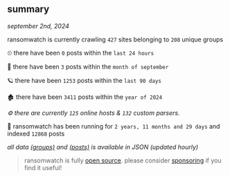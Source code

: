 
## summary
_september 2nd, 2024_

ransomwatch is currently crawling `427` sites belonging to `208` unique groups

⏲ there have been `0` posts within the `last 24 hours`

🦈 there have been `3` posts within the `month of september`

🪐 there have been `1253` posts within the `last 90 days`

🏚 there have been `3411` posts within the `year of 2024`

_⚙️ there are currently `125` online hosts & `132` custom parsers._

🦕 ransomwatch has been running for `2 years, 11 months and 29 days` and indexed `12868` posts

_all data  [(groups)](http://ransomwhat.telemetry.ltd/groups) and [(posts)](http://ransomwhat.telemetry.ltd/posts) is available in JSON (updated hourly)_

> ransomwatch is fully [open source](https://github.com/joshhighet/ransomwatch#ransomwatch--). please consider [sponsoring](https://github.com/sponsors/joshhighet) if you find it useful!
